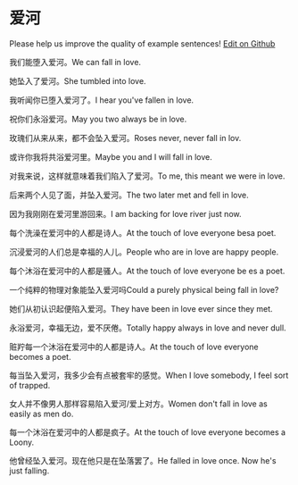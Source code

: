 # 爱河

Please help us improve the quality of example sentences! [Edit on Github](https://github.com/jiyushe/jiyu-example-sentence-source/blob/main/chinese/aihe.md)

<p><span class="chinese">我们能堕入爱河。</span><span class="english">We can fall in love.</span></p>

<p><span class="chinese">她坠入了爱河。</span><span class="english">She tumbled into love.</span></p>

<p><span class="chinese">我听闻你已堕入爱河了。</span><span class="english">I hear you've fallen in love.</span></p>

<p><span class="chinese">祝你们永浴爱河。</span><span class="english">May you two always be in love.</span></p>

<p><span class="chinese">玫瑰们从来从来，都不会坠入爱河。</span><span class="english">Roses never, never fall in lov.</span></p>

<p><span class="chinese">或许你我将共浴爱河里。</span><span class="english">Maybe you and I will fall in love.</span></p>

<p><span class="chinese">对我来说，这样就意味着我们陷入了爱河。</span><span class="english">To me, this meant we were in love.</span></p>

<p><span class="chinese">后来两个人见了面，并坠入爱河。</span><span class="english">The two later met and fell in love.</span></p>

<p><span class="chinese">因为我刚刚在爱河里游回来。</span><span class="english">I am backing for love river just now.</span></p>

<p><span class="chinese">每个洗澡在爱河中的人都是诗人。</span><span class="english">At the touch of love everyone besa poet.</span></p>

<p><span class="chinese">沉浸爱河的人们总是幸福的人儿。</span><span class="english">People who are in love are happy people.</span></p>

<p><span class="chinese">每个沐浴在爱河中的人都是骚人。</span><span class="english">At the touch of love everyone be es a poet.</span></p>

<p><span class="chinese">一个纯粹的物理对象能坠入爱河吗</span><span class="english">Could a purely physical being fall in love?</span></p>

<p><span class="chinese">她们从初认识起便陷入爱河。</span><span class="english">They have been in love ever since they met.</span></p>

<p><span class="chinese">永浴爱河，幸福无边，爱不厌倦。</span><span class="english">Totally happy always in love and never dull.</span></p>

<p><span class="chinese">赃羜每一个沐浴在爱河中的人都是诗人。</span><span class="english">At the touch of love everyone becomes a poet.</span></p>

<p><span class="chinese">每当坠入爱河，我多少会有点被套牢的感觉。</span><span class="english">When I love somebody, I feel sort of trapped.</span></p>

<p><span class="chinese">女人并不像男人那样容易陷入爱河/爱上对方。</span><span class="english">Women don't fall in love as easily as men do.</span></p>

<p><span class="chinese">每一个沐浴在爱河中的人都是疯子。</span><span class="english">At the touch of love everyone becomes a Loony.</span></p>

<p><span class="chinese">他曾经坠入爱河。现在他只是在坠落罢了。</span><span class="english">He falled in love once. Now he's just falling.</span></p>

